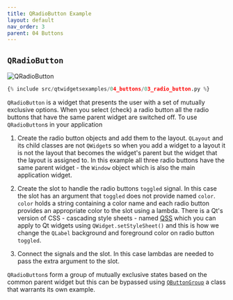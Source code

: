 ```yaml
---
title: QRadioButton Example
layout: default
nav_order: 3
parent: 04 Buttons
---
```


## `QRadioButton`

![QRadioButton](/blog/images/qtwidgetsexamples/04_buttons/03_radio_button.png)

```python
{% include src/qtwidgetsexamples/04_buttons/03_radio_button.py %}
```

`QRadioButton` is a widget that presents the user with a set of mutually exclusive options. When you select (check) a radio button all the radio buttons that have the same parent widget are switched off. To use `QRadioButton`s in your application

1. Create the radio button objects and add them to the layout. `QLayout` and its child classes are not `QWidget`s so when you add a widget to a layout it is not the layout that becomes the widget's parent but the widget that the layout is assigned to. In this example all three radio buttons have the same parent widget - the `Window` object which is also the main application widget.

2. Create the slot to handle the radio buttons `toggled` signal. In this case the slot has an argument that `toggled` does not provide named `color`. `color` holds a string containing a color name and each radio button provides an appropriate color to the slot using a lambda. There is a Qt's version of CSS - cascading style sheets - named [QSS](https://doc.qt.io/qt-6/stylesheet-syntax.html) which you can apply to Qt widgets using `QWidget.setStyleSheet()` and this is how we change the `QLabel` background and foreground color on radio button `toggled`.

3. Connect the signals and the slot. In this case lambdas are needed to pass the extra argument to the slot.

`QRadioButton`s form a group of mutually exclusive states based on the common parent widget but this can be bypassed using [`QButtonGroup`](https://doc.qt.io/qt-6/qbuttongroup.html) a class that warrants its own example.